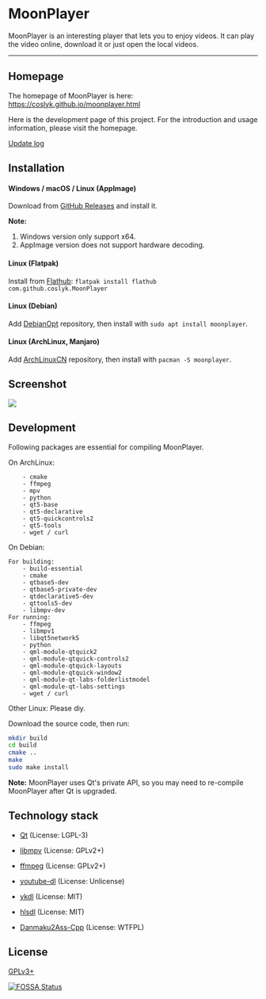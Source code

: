 # MoonPlayer

MoonPlayer is an interesting player that lets you to enjoy videos. It can play the video online, download it or just open the local videos.

***

## Homepage

The homepage of MoonPlayer is here: https://coslyk.github.io/moonplayer.html

Here is the development page of this project. For the introduction and usage information, please visit the homepage.

[Update log](https://github.com/coslyk/moonplayer/blob/develop/NEWS.md)

## Installation

#### Windows / macOS / Linux (AppImage)

Download from [GitHub Releases](https://github.com/coslyk/MoonPlayer/releases) and install it.

**Note:**
1. Windows version only support x64.
2. AppImage version does not support hardware decoding.

#### Linux (Flatpak)

Install from [Flathub](https://flathub.org/apps/details/com.github.coslyk.MoonPlayer): `flatpak install flathub com.github.coslyk.MoonPlayer`

#### Linux (Debian)

Add [DebianOpt](https://github.com/coslyk/debianopt-repo) repository, then install with `sudo apt install moonplayer`.

#### Linux (ArchLinux, Manjaro)

Add [ArchLinuxCN](https://www.archlinuxcn.org/archlinux-cn-repo-and-mirror/) repository, then install with `pacman -S moonplayer`.

## Screenshot

![](https://coslyk.github.io/files/moonplayer-play.png)

## Development

Following packages are essential for compiling MoonPlayer.

On ArchLinux:

```
    - cmake
    - ffmpeg
    - mpv
    - python
    - qt5-base
    - qt5-declarative
    - qt5-quickcontrols2
    - qt5-tools
    - wget / curl
```

On Debian:

```
For building:
    - build-essential
    - cmake
    - qtbase5-dev
    - qtbase5-private-dev
    - qtdeclarative5-dev
    - qttools5-dev
    - libmpv-dev
For running:
    - ffmpeg
    - libmpv1
    - libqt5network5
    - python
    - qml-module-qtquick2
    - qml-module-qtquick-controls2
    - qml-module-qtquick-layouts
    - qml-module-qtquick-window2
    - qml-module-qt-labs-folderlistmodel
    - qml-module-qt-labs-settings
    - wget / curl
```

Other Linux: Please diy.

Download the source code, then run:

```bash
mkdir build
cd build
cmake ..
make
sudo make install
```

**Note:** MoonPlayer uses Qt's private API, so you may need to re-compile MoonPlayer after Qt is upgraded.

## Technology stack

- [Qt](https://www.qt.io/) (License: LGPL-3)

- [libmpv](https://mpv.io/) (License: GPLv2+)

- [ffmpeg](https://ffmpeg.org/) (License: GPLv2+)

- [youtube-dl](https://yt-dl.org/) (License: Unlicense)

- [ykdl](https://github.com/zhangn1985/ykdl) (License: MIT)

- [hlsdl](https://github.com/selsta/hlsdl) (License: MIT)

- [Danmaku2Ass-Cpp](https://github.com/coslyk/danmaku2ass_cpp) (License: WTFPL)

## License

[GPLv3+](https://github.com/coslyk/moonplayer/blob/develop/LICENSE)

[![FOSSA Status](https://app.fossa.com/api/projects/git%2Bgithub.com%2Fcoslyk%2Fmoonplayer.svg?type=large)](https://app.fossa.com/projects/git%2Bgithub.com%2Fcoslyk%2Fmoonplayer?ref=badge_large)